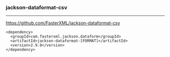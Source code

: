 ### jackson-dataformat-csv
---
https://github.com/FasterXML/jackson-dataformat-csv

```
<dependency>
  <groupId>com.fasterxml.jackson.dataform</groupId>
  <artifactId>jackson-dataformat-[FORMAT]</artifactId>
  <version>2.9.0</version>
</dependency>
```

```
```

```
```

